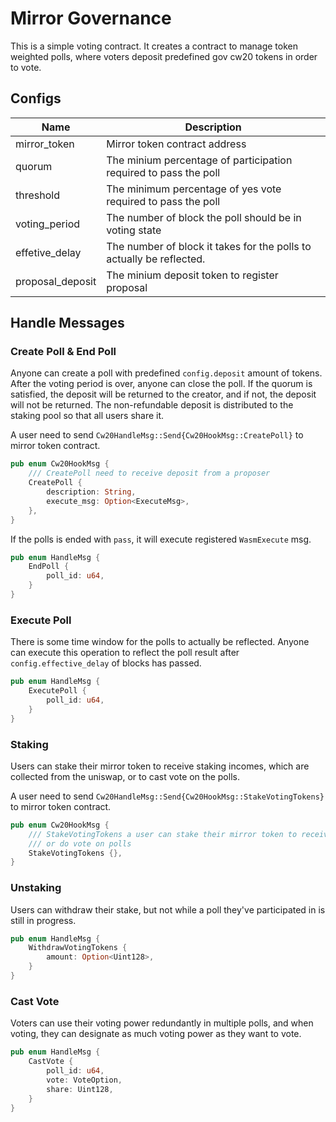 # Mirror Governance
This is a simple voting contract. It creates a contract to manage token weighted polls,
where voters deposit predefined gov cw20 tokens in order to vote.

## Configs
| Name             | Description                                                          |
| ---------------- | -------------------------------------------------------------------- |
| mirror_token     | Mirror token contract address                                        |
| quorum           | The minium percentage of participation required to pass the poll     |
| threshold        | The minimum percentage of yes vote required to pass the poll         |
| voting_period    | The number of block the poll should be in voting state               |
| effetive_delay   | The number of block it takes for the polls to actually be reflected. |
| proposal_deposit | The minium deposit token to register proposal                        |


## Handle Messages
### Create Poll & End Poll
Anyone can create a poll with predefined `config.deposit` amount of tokens. After the voting period is over, anyone can close the poll. If the quorum is satisfied, the deposit will be returned to the creator, and if not, the deposit will not be returned. The non-refundable deposit is distributed to the staking pool so that all users share it.

A user need to send `Cw20HandleMsg::Send{Cw20HookMsg::CreatePoll}` to mirror token contract.

```rust
pub enum Cw20HookMsg {
    /// CreatePoll need to receive deposit from a proposer
    CreatePoll {
        description: String,
        execute_msg: Option<ExecuteMsg>,
    },
}
```

If the polls is ended with `pass`, it will execute registered `WasmExecute` msg.
```rust
pub enum HandleMsg {
    EndPoll {
        poll_id: u64,
    }
}
```

### Execute Poll

There is some time window for the polls to actually be reflected. Anyone can execute this operation to reflect the poll result after `config.effective_delay` of blocks has passed.

```rust
pub enum HandleMsg {
    ExecutePoll {
        poll_id: u64,
    }
}
```

### Staking
Users can stake their mirror token to receive staking incomes, which are collected from the uniswap, or to cast vote on the polls. 

A user need to send `Cw20HandleMsg::Send{Cw20HookMsg::StakeVotingTokens}` to mirror token contract.

```rust
pub enum Cw20HookMsg {
    /// StakeVotingTokens a user can stake their mirror token to receive rewards
    /// or do vote on polls
    StakeVotingTokens {},
}
```

### Unstaking
Users can withdraw their stake, but not while a poll they've participated in is still in progress.

```rust
pub enum HandleMsg {
    WithdrawVotingTokens {
        amount: Option<Uint128>,
    }
}
```

### Cast Vote
Voters can use their voting power redundantly in multiple polls, and when voting, they can designate as much voting power as they want to vote.

```rust
pub enum HandleMsg {
    CastVote {
        poll_id: u64,
        vote: VoteOption,
        share: Uint128,
    }
}
```
